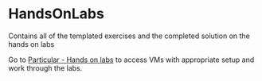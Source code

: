 HandsOnLabs
===========

Contains all of the templated exercises and the completed solution on the hands on labs

Go to [Particular - Hands on labs](http://particular.net/HandsOnLabs) to access VMs with appropriate setup and work through the labs.
